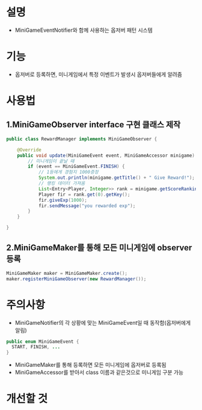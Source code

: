 # 설명
- MiniGameEventNotifier와 함께 사용하는 옵저버 패턴 시스템


# 기능
- 옵저버로 등록하면, 미니게임에서 특정 이벤트가 발생시 옵저버들에게 알려줌


# 사용법
## 1.MiniGameObserver interface 구현 클래스 제작
```java
public class RewardManager implements MiniGameObserver {

	@Override
	public void update(MiniGameEvent event, MiniGameAccessor minigame) {
    	// 미니게임이 끝날 때
		if (event == MiniGameEvent.FINISH) {
     		// 1등에게 경험지 1000증정
			System.out.println(minigame.getTitle() + " Give Reward!");
      		// 랭킹 데이터 가져옴
			List<Entry<Player, Integer>> rank = minigame.getScoreRanking();
			Player fir = rank.get(0).getKey();
			fir.giveExp(1000);
			fir.sendMessage("you rewarded exp");
		}
	}

}
```
## 2.MiniGameMaker를 통해 모든 미니게임에 observer 등록
```java
MiniGameMaker maker = MiniGameMaker.create();
maker.registerMiniGameObserver(new RewardManager());
```

# 주의사항
- MiniGameNotifier의 각 상황에 맞는 MiniGameEvent일 때 동작함(옵저버에게 알림)
```java
public enum MiniGameEvent {
  START, FINISH, ...
}
```

- MiniGameMaker를 통해 등록하면 모든 미니게임에 옵저버로 등록됨
- MiniGameAccessor를 받아서 class 이름과 같은것으로 미니게임 구분 가능

# 개선할 것

